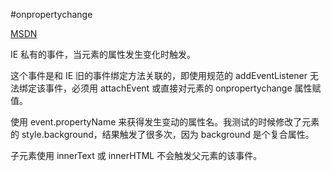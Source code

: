 #onpropertychange

[MSDN](http://msdn.microsoft.com/en-us/library/ie/ms536956(v=vs.85).aspx)

IE 私有的事件，当元素的属性发生变化时触发。

这个事件是和 IE 旧的事件绑定方法关联的，即使用规范的 addEventListener 无法绑定该事件，必须用 attachEvent 或直接对元素的 onpropertychange 属性赋值。

使用 event.propertyName 来获得发生变动的属性名。我测试的时候修改了元素的 style.background，结果触发了很多次，因为 background 是个复合属性。

子元素使用 innerText 或 innerHTML 不会触发父元素的该事件。
